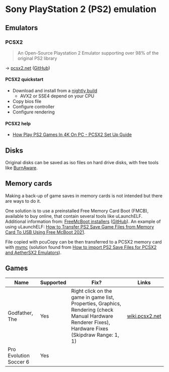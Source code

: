 # Sony PlayStation 2 (PS2) emulation

## Emulators

### PCSX2

> An Open-Source Playstation 2 Emulator supporting over 98% of the original PS2 library

→ [pcsx2.net](https://pcsx2.net/) ([GitHub](https://github.com/PCSX2))

#### PCSX2 quickstart

* Download and install from a [nightly build](https://pcsx2.net/downloads/#nightly-anchor)
  * AVX2 or SSE4 depend on your CPU
* Copy bios file
* Configure controller
* Configure rendering

#### PCSX2 help

* [How Play PS2 Games In 4K On PC - PCSX2 Set Up Guide](https://www.youtube.com/watch?v=3rSiK2aO_5k)

## Disks

Original disks can be saved as iso files on hard drive disks, with free tools like [BurnAware](https://www.burnaware.com/).

## Memory cards

Making a back-up of game saves in memory cards is not intended but there are ways to do it.

One solution is to use a preinstalled Free Memory Card Boot (FMCB), available to buy online, that contain several tools like uLaunchELF. Additional information from: [FreeMcBoot installers](https://israpps.github.io/FreeMcBoot-Installer/) ([GitHub](https://github.com/israpps/FreeMcBoot-Installer)). An example of using uLaunchELF: [How to Transfer PS2 Save Game Files from Memory Card To USB Using Free McBoot 2021](https://www.youtube.com/watch?v=vWy_QBeRA-g).

File copied with pcuCopy can be then transferred to a PCSX2 memory card with [mymc](http://www.csclub.uwaterloo.ca:11068/mymc/) (solution found from [How to import PS2 Save Files for PCSX2 and AetherSX2 Emulators](https://www.youtube.com/watch?v=70YyoqXBy5A)).

## Games

Name | Supported | Fix? | Links
---- | --------- | ---- | -----
Godfather, The | Yes | Right click on the game in game list, Properties, Graphics, Rendering (check Manual Hardware Renderer Fixes), Hardware Fixes (Skipdraw Range: 1, 1) | [wiki.pcsx2.net](https://wiki.pcsx2.net/The_Godfather)
Pro Evolution Soccer 6 | Yes | |
